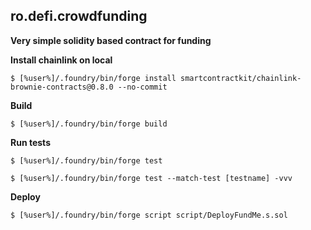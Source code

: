 ## ro.defi.crowdfunding

**Very simple solidity based contract for funding**

**Install chainlink on local**

```shell
$ [%user%]/.foundry/bin/forge install smartcontractkit/chainlink-brownie-contracts@0.8.0 --no-commit
```

**Build**

```shell
$ [%user%]/.foundry/bin/forge build
```

**Run tests**

```shell
$ [%user%]/.foundry/bin/forge test
```

```shell
$ [%user%]/.foundry/bin/forge test --match-test [testname] -vvv
```

**Deploy**

```shell
$ [%user%]/.foundry/bin/forge script script/DeployFundMe.s.sol
```
